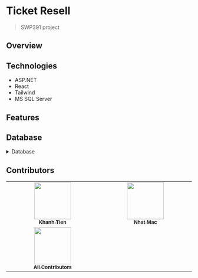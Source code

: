 # Ticket Resell

> SWP391 project

## Overview


## Technologies
 - ASP.NET
 - React
 - Tailwind
 - MS SQL Server
## Features

## Database

<details>
  <summary>Database</summary>

  <div style="margin-top: 20px">
    <a href="https://github.com/globalNail/n2_SE1872_ticket-resell">
      <img src="database/database.svg"/>
    </a>
  </div>
</details>

## Contributors

<!-- ALL-CONTRIBUTORS-LIST:START - Do not remove or modify this section -->
<!-- prettier-ignore-start -->
<!-- markdownlint-disable -->
<table>
  <tbody>
    <tr>
      <td align="center" valign="top" width="20%"><a href="https://github.com/globalNail"><img src="https://avatars.githubusercontent.com/u/157128098?v=4" width="100px;" alt=""/><br /><sub><b>Khanh Tien</b></sub></a></td>
      <td align="center" valign="top" width="20%"><a href="https://github.com/nhatmac21"><img src="https://avatars.githubusercontent.com/u/153983407?v=4" width="100px;" alt=""/><br /><sub><b>Nhat Mac</b></sub></a></td>
    </tr>
    <tr>
      <td align="center" valign="top" width="20%"><a href="https://allcontributors.org"><img src="https://avatars.githubusercontent.com/u/46410174?v=4" width="100px;" alt=""/><br /><sub><b>All Contributors</b></sub></a></td>
    </tr>
  </tbody>
</table>

<!-- markdownlint-restore -->
<!-- prettier-ignore-end -->

<!-- ALL-CONTRIBUTORS-LIST:END -->
